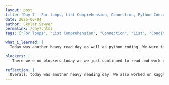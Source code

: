 ```yaml
---
layout: post
title: "Day 7 – For loops, List Comprehension, Connection, Python Concepts"
date: 2025-06-04
author: Skylar Sawyer
permalink: /day7.html
tags: ["For loops", "List Comprehension", "Connection", "List", "Conditionals"]

what_i_learned: |
  Today was another heavy read day as well as python coding. We were tasked to complete the intro for Python on Kaggle. For me I am already familair with these things, but it is great practice. We also would work on completing different codes throughout the day and seeing everyone come up with different solutions for the problems was very informative as we discussed why and how we came up with it.

blockers: |
   There were no blockers today as we just continued to read and work on Kaggle for more practice on Python.
   
reflection: |
  Overall, today was another heavy reading day. We also worked on Kaggle , which I can appreciate for the additional practice and review. Tomorrow we are going to start discussing some of the math concepts that we will be using to complete the project which I am looking forward to.
---
```

